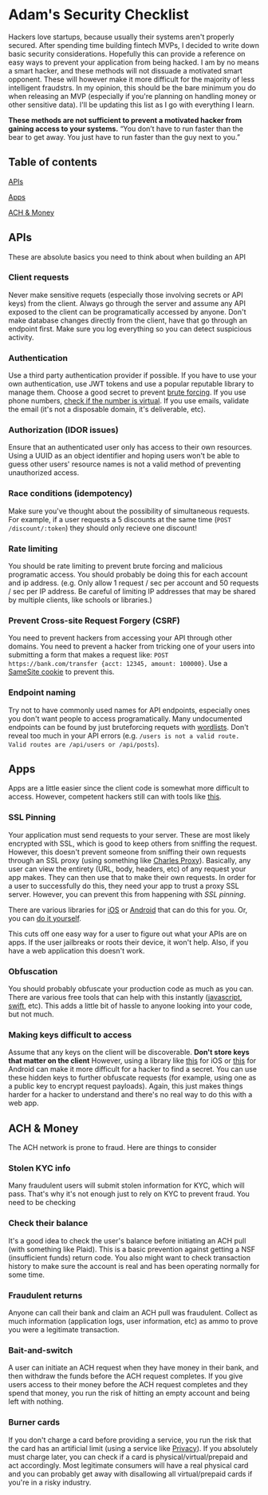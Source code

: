 # Adam's Security Checklist

Hackers love startups, because usually their systems aren't properly secured. After spending time building fintech MVPs, I decided to write down basic security considerations. Hopefully this can provide a reference on easy ways to prevent your application from being hacked. I am by no means a smart hacker, and these methods will not dissuade a motivated smart opponent. These will however make it more difficult for the majority of less intelligent fraudstrs. In my opinion, this should be the bare minimum you do when releasing an MVP (especially if you're planning on handling money or other sensitive data). I'll be updating this list as I go with everything I learn.

**These methods are not sufficient to prevent a motivated hacker from gaining access to your systems.** “You don’t have to run faster than the bear to get away. You just have to run faster than the guy next to you.”

## Table of contents
[APIs](#api)

[Apps](#app)

[ACH & Money](#ach)

<a name="api"/>

## APIs
These are absolute basics you need to think about when building an API

### Client requests
Never make sensitive requets (especially those involving secrets or API keys) from the client. Always go through the server and assume any API exposed to the client can be programatically accessed by anyone. Don't make database changes directly from the client, have that go through an endpoint first. Make sure you log everything so you can detect suspicious activity.

### Authentication
Use a third party authentication provider if possible. If you have to use your own authentication, use JWT tokens and use a popular reputable library to manage them. Choose a good secret to prevent [brute forcing](https://github.com/brendan-rius/c-jwt-cracker). If you use phone numbers, [check if the number is virtual](https://www.twilio.com/lookup). If you use emails, validate the email (it's not a disposable domain, it's deliverable, etc). 

### Authorization (IDOR issues)
Ensure that an authenticated user only has access to their own resources. Using a UUID as an object identifier and hoping users won't be able to guess other users' resource names is not a valid method of preventing unauthorized access.

### Race conditions (idempotency)
Make sure you've thought about the possibility of simultaneous requests. For example, if a user requests a 5 discounts at the same time (`POST /discount/:token`) they should only recieve one discount!

### Rate limiting
You should be rate limiting to prevent brute forcing and malicious programatic access. You should probably be doing this for each account and ip address. (e.g. Only allow 1 request / sec per account and 50 requests / sec per IP address. Be careful of limiting IP addresses that may be shared by multiple clients, like schools or libraries.)

### Prevent Cross-site Request Forgery (CSRF)
You need to prevent hackers from accessing your API through other domains. You need to prevent a hacker from tricking one of your users into submitting a form that makes a request like: `POST https://bank.com/transfer {acct: 12345, amount: 100000}`. Use a [SameSite cookie](https://portswigger.net/web-security/csrf/samesite-cookies) to prevent this.

### Endpoint naming
Try not to have commonly used names for API endpoints, especially ones you don't want people to access programatically. Many undocumented endpoints can be found by just bruteforcing requets with [wordlists](https://wordlists.assetnote.io/). Don't reveal too much in your API errors (e.g. `/users is not a valid route. Valid routes are /api/users or /api/posts`). 

<a name="app"/>

## Apps
Apps are a little easier since the client code is somewhat more difficult to access. However, competent hackers still can with tools like [this](https://rada.re/).

### SSL Pinning
Your application must send requests to your server. These are most likely encrypted with SSL, which is good to keep others from sniffing the request. However, this doesn't prevent someone from sniffing their own requests through an SSL proxy (using something like [Charles Proxy](https://www.charlesproxy.com/)). Basically, any user can view the entirety (URL, body, headers, etc) of any request your app makes. They can then use that to make their own requests. In order for a user to successfully do this, they need your app to trust a proxy SSL server. However, you can prevent this from happening with *SSL pinning*. 

There are various libraries for [iOS](https://github.com/datatheorem/TrustKit) or [Android](https://github.com/datatheorem/TrustKit-Android) that can do this for you. Or, you can [do it yourself](https://www.raywenderlich.com/1484288-preventing-man-in-the-middle-attacks-in-ios-with-ssl-pinning). 

This cuts off one easy way for a user to figure out what your APIs are on apps. If the user jailbreaks or roots their device, it won't help. Also, if you have a web application this doesn't work.

### Obfuscation
You should probably obfuscate your production code as much as you can. There are various free tools that can help with this instantly ([javascript](https://obfuscator.io/), [swift](https://github.com/rockbruno/swiftshield), etc). This adds a little bit of hassle to anyone looking into your code, but not much.

### Making keys difficult to access
Assume that any keys on the client will be discoverable. **Don't store keys that matter on the client** However, using a library like [this](https://github.com/orta/cocoapods-keys) for iOS or [this](https://github.com/nomtek/android-client-secrets) for Android can make it more difficult for a hacker to find a secret. You can use these hidden keys to further obfuscate requests (for example, using one as a public key to encrypt request payloads). Again, this just makes things harder for a hacker to understand and there's no real way to do this with a web app. 


<a name="ach"/>

## ACH & Money
The ACH network is prone to fraud. Here are things to consider

### Stolen KYC info
Many fraudulent users will submit stolen information for KYC, which will pass. That's why it's not enough just to rely on KYC to prevent fraud. You need to be checking 

### Check their balance
It's a good idea to check the user's balance before initiating an ACH pull (with something like Plaid). This is a basic prevention against getting a NSF (insufficient funds) return code. You also might want to check transaction history to make sure the account is real and has been operating normally for some time.

### Fraudulent returns
Anyone can call their bank and claim an ACH pull was fraudulent. Collect as much information (application logs, user information, etc) as ammo to prove you were a legitimate transaction.

### Bait-and-switch
A user can initiate an ACH request when they have money in their bank, and then withdraw the funds before the ACH request completes. If you give users access to their money before the ACH request completes and they spend that money, you run the risk of hitting an empty account and being left with nothing.

### Burner cards
If you don't charge a card before providing a service, you run the risk that the card has an artificial limit (using a service like [Privacy](http://privacy.com/)). If you absolutely must charge later, you can check if a card is physical/virtual/prepaid and act accordingly. Most legitimate consumers will have a real physical card and you can probably get away with disallowing all virtual/prepaid cards if you're in a risky industry. 

